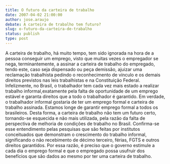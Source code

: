 ```yaml
---
title: O futuro da carteira de trabalho
date: 2007-04-02 21:00:00
author: jose.araujo
debate: A carteira de trabalho tem futuro?
slug: o-futuro-da-carteira-de-trabalho
status: publish 
type: post
---
```


A carteira de trabalho, há muito tempo, tem sido ignorada na hora de a pessoa conseguir um emprego, visto que muitas vezes o empregador se nega, terminantemente, a assinar a carteira de trabalho do empregado, tendo este, caso seja dispensado ou peça demissão, ajuizar uma reclamação trabalhista pedindo o reconhecimento de vínculo e os demais direitos previstos nas leis trabalhistas e na Constituição Federal. Infelizmente, no Brasil, o trabalhador tem cada vez mais estado a realizar trabalho informal,exatamente pela falta de oportunidade de um emprego estável e garanta direitos que a todo o trabalhador é garantido. Em verdade, o trabalhador informal gostaria de ter um emprego formal e carteira de trabalho assinada. Estamos longe de garantir emprego formal a todos os brasileiros. Desta forma, a carteira de trabalho não tem um futuro certo, tornando-se esquecida e não mais utilizada, pela razão da falta de perspectiva de melhoria de condições de trabalho no Brasil. Confirma-se esse entendimento pelas pesquisas que são feitas por institutos conceituados que demonstram o crescimento do trabalho informal, significando o não recebimento de décimo terceiro, férias, FGTS e outros direitos garantidos. Por essa razão, é preciso que o governo estimule a cada dia o emprego formal e que o empregado possa usufruir dos benefícios que são dados ao mesmo por ter uma carteira de trabalho.
